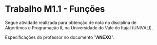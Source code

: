 # Trabalho M1.1 - Funções

 Segue atividade realizada para obtenção de nota na disciplina de Algoritmos e Programação II, na Universidade do Vale do Itajaí (UNIVALI).
 
 Especificações do professor no documento "**ANEXO**".

